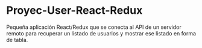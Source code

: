 # Proyec-User-React-Redux
Pequeña aplicación React/Redux que se conecta al API de un servidor remoto para recuperar un listado de usuarios y mostrar ese listado en forma de tabla.
